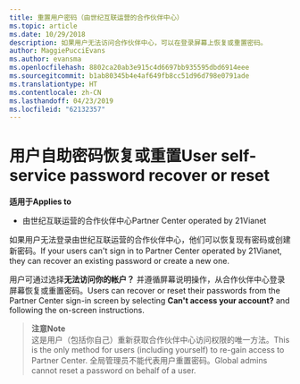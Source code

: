 ```yaml
---
title: 重置用户密码（由世纪互联运营的合作伙伴中心）
ms.topic: article
ms.date: 10/29/2018
description: 如果用户无法访问合作伙伴中心，可以在登录屏幕上恢复或重置密码。
author: MaggiePucciEvans
ms.author: evansma
ms.openlocfilehash: 8802ca20ab3e915c4d6697bb935595dbd6914eee
ms.sourcegitcommit: b1ab80345b4e4af649fb8cc51d96d798e0791ade
ms.translationtype: HT
ms.contentlocale: zh-CN
ms.lasthandoff: 04/23/2019
ms.locfileid: "62132357"
---
```

# <a name="user-self-service-password-recover-or-reset"></a><span data-ttu-id="9c5f7-103">用户自助密码恢复或重置</span><span class="sxs-lookup"><span data-stu-id="9c5f7-103">User self-service password recover or reset</span></span>

<span data-ttu-id="9c5f7-104">**适用于**</span><span class="sxs-lookup"><span data-stu-id="9c5f7-104">**Applies to**</span></span>

-   <span data-ttu-id="9c5f7-105">由世纪互联运营的合作伙伴中心</span><span class="sxs-lookup"><span data-stu-id="9c5f7-105">Partner Center operated by 21Vianet</span></span>


<span data-ttu-id="9c5f7-106">如果用户无法登录由世纪互联运营的合作伙伴中心，他们可以恢复现有密码或创建新密码。</span><span class="sxs-lookup"><span data-stu-id="9c5f7-106">If your users can't sign in to Partner Center operated by 21Vianet, they can recover an existing password or create a new one.</span></span> 

<span data-ttu-id="9c5f7-107">用户可通过选择**无法访问你的帐户？** 并遵循屏幕说明操作，从合作伙伴中心登录屏幕恢复或重置密码。</span><span class="sxs-lookup"><span data-stu-id="9c5f7-107">Users can recover or reset their passwords from the Partner Center sign-in screen by selecting **Can't access your account?** and following the on-screen instructions.</span></span> 

><span data-ttu-id="9c5f7-108">**注意**</span><span class="sxs-lookup"><span data-stu-id="9c5f7-108">**Note**</span></span><br><span data-ttu-id="9c5f7-109">这是用户（包括你自己）重新获取合作伙伴中心访问权限的唯一方法。</span><span class="sxs-lookup"><span data-stu-id="9c5f7-109">This is the only method for users (including yourself) to re-gain access to Partner Center.</span></span> <span data-ttu-id="9c5f7-110">全局管理员不能代表用户重置密码。</span><span class="sxs-lookup"><span data-stu-id="9c5f7-110">Global admins cannot reset a password on behalf of a user.</span></span>



 





